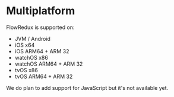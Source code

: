 # Multiplatform

FlowRedux is supported on:

- JVM / Android
- iOS x64
- iOS ARM64 + ARM 32
- watchOS x86
- watchOS ARM64 + ARM 32
- tvOS x86
- tvOS ARM64 + ARM 32

We do plan to add support for JavaScript but it's not available yet.
